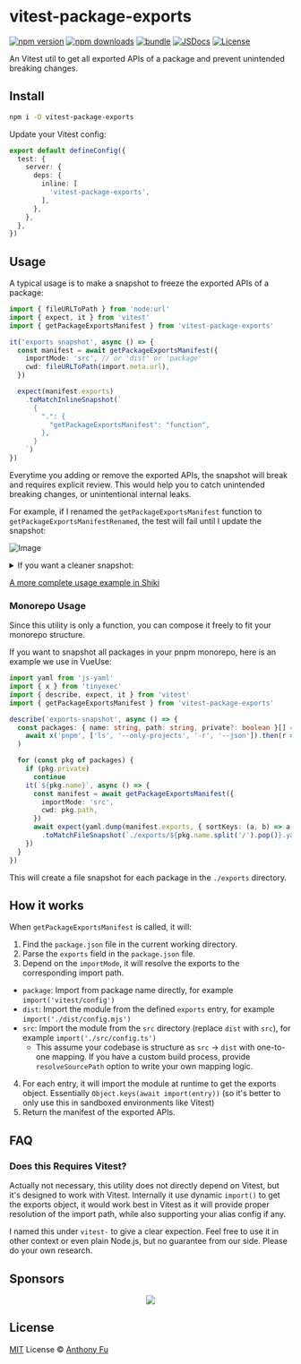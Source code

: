 # vitest-package-exports

[![npm version][npm-version-src]][npm-version-href]
[![npm downloads][npm-downloads-src]][npm-downloads-href]
[![bundle][bundle-src]][bundle-href]
[![JSDocs][jsdocs-src]][jsdocs-href]
[![License][license-src]][license-href]

An Vitest util to get all exported APIs of a package and prevent unintended breaking changes.

## Install

```bash
npm i -D vitest-package-exports
```

Update your Vitest config:

```ts
export default defineConfig({
  test: {
    server: {
      deps: {
        inline: [
          'vitest-package-exports',
        ],
      },
    },
  },
})
```

## Usage

A typical usage is to make a snapshot to freeze the exported APIs of a package:

```ts
import { fileURLToPath } from 'node:url'
import { expect, it } from 'vitest'
import { getPackageExportsManifest } from 'vitest-package-exports'

it('exports snapshot', async () => {
  const manifest = await getPackageExportsManifest({
    importMode: 'src', // or 'dist' or 'package'
    cwd: fileURLToPath(import.meta.url),
  })

  expect(manifest.exports)
    .toMatchInlineSnapshot(`
      {
        ".": {
          "getPackageExportsManifest": "function",
        },
      }
    `)
})
```

Everytime you adding or remove the exported APIs, the snapshot will break and requires explicit review. This would help you to catch unintended breaking changes, or unintentional internal leaks.

For example, if I renamed the `getPackageExportsManifest` function to `getPackageExportsManifestRenamed`, the test will fail until I update the snapshot:

![Image](https://github.com/user-attachments/assets/c1d14e7f-e3c3-48f5-ad3e-8d35884b26d0)

<details>
<summary>If you want a cleaner snapshot:</summary>

You can use `js-yaml` to format the object:

```ts
import { fileURLToPath } from 'node:url'
import yaml from 'js-yaml' // <---
import { expect, it } from 'vitest'
import { getPackageExportsManifest } from 'vitest-package-exports'

it('exports snapshot', async () => {
  const manifest = await getPackageExportsManifest({
    importMode: 'src',
    cwd: fileURLToPath(import.meta.url),
  })

  expect(yaml.dump(manifest.exports)) // <---
    .toMatchInlineSnapshot(`
      .:
        getPackageExportsManifest: function
    `)
})
```

</details>

[A more complete usage example in Shiki](https://github.com/shikijs/shiki/commit/ece4b02a82febea02349ad200e0d07ab59a6a304)

### Monorepo Usage

Since this utility is only a function, you can compose it freely to fit your monorepo structure.

If you want to snapshot all packages in your pnpm monorepo, here is an example we use in VueUse:

```ts
import yaml from 'js-yaml'
import { x } from 'tinyexec'
import { describe, expect, it } from 'vitest'
import { getPackageExportsManifest } from 'vitest-package-exports'

describe('exports-snapshot', async () => {
  const packages: { name: string, path: string, private?: boolean }[] = JSON.parse(
    await x('pnpm', ['ls', '--only-projects', '-r', '--json']).then(r => r.stdout),
  )

  for (const pkg of packages) {
    if (pkg.private)
      continue
    it(`${pkg.name}`, async () => {
      const manifest = await getPackageExportsManifest({
        importMode: 'src',
        cwd: pkg.path,
      })
      await expect(yaml.dump(manifest.exports, { sortKeys: (a, b) => a.localeCompare(b) }))
        .toMatchFileSnapshot(`./exports/${pkg.name.split('/').pop()}.yaml`)
    })
  }
})
```

This will create a file snapshot for each package in the `./exports` directory.

## How it works

When `getPackageExportsManifest` is called, it will:

1. Find the `package.json` file in the current working directory.
2. Parse the `exports` field in the `package.json` file.
3. Depend on the `importMode`, it will resolve the exports to the corresponding import path.
  - `package`: Import from package name directly, for example `import('vitest/config')`
  - `dist`: Import the module from the defined `exports` entry, for example `import('./dist/config.mjs')`
  - `src`: Import the module from the `src` directory (replace `dist` with `src`), for example `import('./src/config.ts')`
    - This assume your codebase is structure as `src` -> `dist` with one-to-one mapping. If you have a custom build process, provide `resolveSourcePath` option to write your own mapping logic.
4. For each entry, it will import the module at runtime to get the exports object. Essentially `Object.keys(await import(entry))` (so it's better to only use this in sandboxed environments like Vitest)
5. Return the manifest of the exported APIs.

## FAQ

### Does this Requires Vitest?

Actually not necessary, this utility does not directly depend on Vitest, but it's designed to work with Vitest. Internally it use dynamic `import()` to get the exports object, it would work best in Vitest as it will provide proper resolution of the import path, while also supporting your alias config if any.

I named this under `vitest-` to give a clear expection. Feel free to use it in other context or even plain Node.js, but no guarantee from our side. Please do your own research.

## Sponsors

<p align="center">
  <a href="https://cdn.jsdelivr.net/gh/antfu/static/sponsors.svg">
    <img src='https://cdn.jsdelivr.net/gh/antfu/static/sponsors.svg'/>
  </a>
</p>

## License

[MIT](./LICENSE) License © [Anthony Fu](https://github.com/antfu)

<!-- Badges -->

[npm-version-src]: https://img.shields.io/npm/v/vitest-package-exports?style=flat&colorA=080f12&colorB=1fa669
[npm-version-href]: https://npmjs.com/package/vitest-package-exports
[npm-downloads-src]: https://img.shields.io/npm/dm/vitest-package-exports?style=flat&colorA=080f12&colorB=1fa669
[npm-downloads-href]: https://npmjs.com/package/vitest-package-exports
[bundle-src]: https://img.shields.io/bundlephobia/minzip/vitest-package-exports?style=flat&colorA=080f12&colorB=1fa669&label=minzip
[bundle-href]: https://bundlephobia.com/result?p=vitest-package-exports
[license-src]: https://img.shields.io/github/license/antfu/vitest-package-exports.svg?style=flat&colorA=080f12&colorB=1fa669
[license-href]: https://github.com/antfu/vitest-package-exports/blob/main/LICENSE
[jsdocs-src]: https://img.shields.io/badge/jsdocs-reference-080f12?style=flat&colorA=080f12&colorB=1fa669
[jsdocs-href]: https://www.jsdocs.io/package/vitest-package-exports
